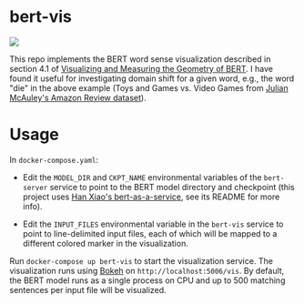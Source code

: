 # bert-vis
![](screenshot.gif)

This repo implements the BERT word sense visualization described in section 4.1 of [Visualizing and Measuring the Geometry of BERT](https://arxiv.org/abs/1906.02715). I have found it useful for investigating domain shift for a given word, e.g., the word "die" in the above example (Toys and Games vs. Video Games from [Julian McAuley's Amazon Review dataset](http://jmcauley.ucsd.edu/data/amazon/)).

# Usage
In `docker-compose.yaml`:

* Edit the `MODEL_DIR` and `CKPT_NAME` environmental variables of the `bert-server` service to point to the BERT model directory and checkpoint (this project uses [Han Xiao's bert-as-a-service](https://github.com/hanxiao/bert-as-service), see its README for more info).

* Edit the `INPUT_FILES` environmental variable in the `bert-vis` service to point to line-delimited input files, each of which will be mapped to a different colored marker in the visualization. 

Run `docker-compose up bert-vis` to start the visualization service. The visualization runs using [Bokeh](https://bokeh.org/) on `http://localhost:5006/vis`. By default, the BERT model runs as a single process on CPU and up to 500 matching sentences per input file will be visualized.

